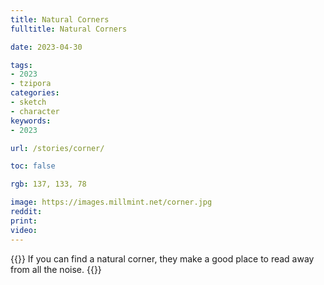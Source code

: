 ```yaml
---
title: Natural Corners
fulltitle: Natural Corners

date: 2023-04-30

tags: 
- 2023
- tzipora
categories:
- sketch
- character
keywords:
- 2023

url: /stories/corner/

toc: false

rgb: 137, 133, 78

image: https://images.millmint.net/corner.jpg
reddit:
print: 
video:
---
```

{{<hint caption>}}
If you can find a natural corner, they make a good place to read away from all the noise.
{{</hint>}}